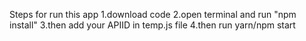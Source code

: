 Steps for run this app 
1.download code 
2.open terminal and run "npm install" 
3.then add your APIID in temp.js file
4.then run yarn/npm start
